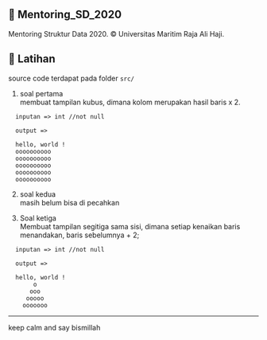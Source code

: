 ## 🚦 Mentoring_SD_2020
Mentoring Struktur Data 2020. © Universitas Maritim Raja Ali Haji.

## 🚓 Latihan
source code terdapat pada folder ```src/```<br>

1. soal pertama<br>
membuat tampilan kubus, dimana kolom merupakan hasil baris x 2.
```
  inputan => int //not null
  
  output =>
  
  hello, world !
  oooooooooo
  oooooooooo
  oooooooooo
  oooooooooo
  oooooooooo
```
2. soal kedua<br>
masih belum bisa di pecahkan

3. Soal ketiga<br>
Membuat tampilan segitiga sama sisi, dimana setiap kenaikan baris menandakan, baris sebelumnya + 2;
```
  inputan => int //not null
  
  output =>
  
  hello, world !
       o
      ooo
     ooooo
    ooooooo
```
---
keep calm and say bismillah
